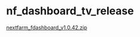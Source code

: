 # nf_dashboard_tv_release


[nextfarm_fdashboard_v1.0.42.zip](https://github.com/user-attachments/files/16823532/nextfarm_fdashboard_v1.0.42.zip)
